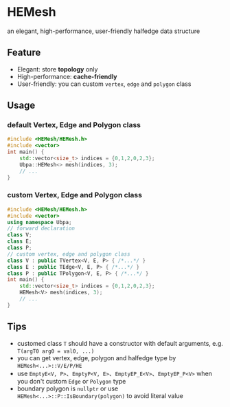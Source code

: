 # HEMesh

an elegant, high-performance, user-friendly halfedge data structure

## Feature

- Elegant: store **topology** only
- High-performance: **cache-friendly** 
- User-friendly: you can custom `vertex`, `edge` and `polygon` class

## Usage

### default Vertex, Edge and Polygon class

```c++
#include <HEMesh/HEMesh.h>
#include <vector>
int main() {
    std::vector<size_t> indices = {0,1,2,0,2,3};
    Ubpa::HEMesh<> mesh(indices, 3);
    // ...
}
```

### custom Vertex, Edge and Polygon class

```c++
#include <HEMesh/HEMesh.h>
#include <vector>
using namespace Ubpa;
// forward declaration
class V;
class E;
class P;
// custom vertex, edge and polygon class
class V : public TVertex<V, E, P> { /*...*/ }
class E : public TEdge<V, E, P> { /*...*/ }
class P : public TPolygon<V, E, P> { /*...*/ }
int main() {
    std::vector<size_t> indices = {0,1,2,0,2,3};
    HEMesh<V> mesh(indices, 3);
    // ...
}
```

## Tips

- customed class `T` should have a constructor with default arguments, e.g. `T(argT0 arg0 = val0, ...)` 
- you can get vertex, edge, polygon and halfedge type by `HEMesh<...>::V/E/P/HE` 
- use `EmptyE<V, P>`、`EmptyP<V, E>`、`EmptyEP_E<V>`、`EmptyEP_P<V>` when you don't custom `Edge` or `Polygon` type
- boundary polygon is `nullptr` or use `HEMesh<...>::P::IsBoundary(polygon)` to avoid literal value

